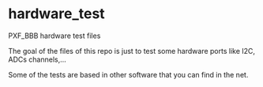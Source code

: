 hardware_test
=============

PXF_BBB hardware test files

The goal of the files of this repo is just to test some hardware ports like
I2C, ADCs channels,...

Some of the tests are based in other software that you can find in the net.

